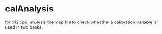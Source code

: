 # calAnalysis
for x12 cpu, analysis the map file to check wheather a calibration variable is used in two banks.
